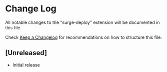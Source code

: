 # Change Log

All notable changes to the "surge-deploy" extension will be documented in this file.

Check [Keep a Changelog](http://keepachangelog.com/) for recommendations on how to structure this file.

## [Unreleased]

- Initial release